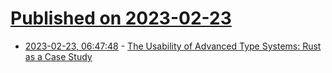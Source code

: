 # [Published on 2023-02-23](index.md)

* [2023-02-23, 06:47:48](https://lobste.rs/s/b5vxg3/usability_advanced_type_systems_rust_as) - [The Usability of Advanced Type Systems: Rust as a Case Study](https://arxiv.org/abs/2301.02308)
